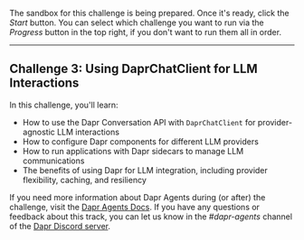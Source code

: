 The sandbox for this challenge is being prepared. Once it's ready, click the *Start* button. You can select which challenge you want to run via the *Progress* button in the top right, if you don't want to run them all in order.

---

## Challenge 3: Using DaprChatClient for LLM Interactions

In this challenge, you'll learn:

- How to use the Dapr Conversation API with `DaprChatClient` for provider-agnostic LLM interactions
- How to configure Dapr components for different LLM providers
- How to run applications with Dapr sidecars to manage LLM communications
- The benefits of using Dapr for LLM integration, including provider flexibility, caching, and resiliency

If you need more information about Dapr Agents during (or after) the challenge, visit the [Dapr Agents Docs](https://v1-16.docs.dapr.io/developing-applications/dapr-agents/). If you have any questions or feedback about this track, you can let us know in the *#dapr-agents* channel of the [Dapr Discord server](https://bit.ly/dapr-discord).
